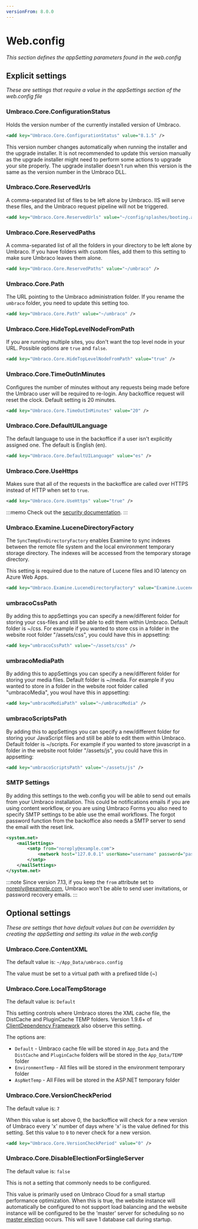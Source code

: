 ```yaml
---
versionFrom: 8.0.0
---
```


# Web.config

_This section defines the appSetting parameters found in the web.config_

## Explicit settings

_These are settings that require a value in the appSettings section of the web.config file_

### Umbraco.Core.ConfigurationStatus

Holds the version number of the currently installed version of Umbraco. 

```xml
<add key="Umbraco.Core.ConfigurationStatus" value="8.1.5" />
```

This version number changes automatically when running the installer and the upgrade installer. It is not recommended to update this version manually as the upgrade installer might need to perform some actions to upgrade your site properly. The upgrade installer doesn't run when this version is the same as the version number in the Umbraco DLL.

### Umbraco.Core.ReservedUrls

A comma-separated list of files to be left alone by Umbraco. IIS will serve these files, and the Umbraco request pipeline will not be triggered.

```xml
<add key="Umbraco.Core.ReservedUrls" value="~/config/splashes/booting.aspx,~/install/default.aspx,~/config/splashes/noNodes.aspx,~/VSEnterpriseHelper.axd" />
```

### Umbraco.Core.ReservedPaths

A comma-separated list of all the folders in your directory to be left alone by Umbraco. If you have folders with custom files, add them to this setting to make sure Umbraco leaves them alone.

```xml
<add key="Umbraco.Core.ReservedPaths" value="~/umbraco" />
```

### Umbraco.Core.Path

The URL pointing to the Umbraco administration folder. If you rename the `umbraco` folder, you need to update this setting too.

```xml
<add key="Umbraco.Core.Path" value="~/umbraco" />
```

### Umbraco.Core.HideTopLevelNodeFromPath

If you are running multiple sites, you don't want the top level node in your URL. Possible options are `true` and `false`.

```xml
<add key="Umbraco.Core.HideTopLevelNodeFromPath" value="true" />
```

### Umbraco.Core.TimeOutInMinutes

Configures the number of minutes without any requests being made before the Umbraco user will be required to re-login. Any backoffice request will reset the clock. Default setting is 20 minutes.

```xml
<add key="Umbraco.Core.TimeOutInMinutes" value="20" />
```

### Umbraco.Core.DefaultUILanguage

The default language to use in the backoffice if a user isn't explicitly assigned one. The default is English (en).

```xml
<add key="Umbraco.Core.DefaultUILanguage" value="es" />
```

### Umbraco.Core.UseHttps

Makes sure that all of the requests in the backoffice are called over HTTPS instead of HTTP when set to `true`.

```xml
<add key="Umbraco.Core.UseHttps" value="true" />
```

:::memo
Check out the [security documentation](../../security/use-https.md).
:::

### Umbraco.Examine.LuceneDirectoryFactory

The `SyncTempEnvDirectoryFactory` enables Examine to sync indexes between the remote file system and the local environment temporary storage directory. The indexes will be accessed from the temporary storage directory. 

This setting is required due to the nature of Lucene files and IO latency on Azure Web Apps.

```xml
<add key="Umbraco.Examine.LuceneDirectoryFactory" value="Examine.LuceneEngine.Directories.SyncTempEnvDirectoryFactory, Examine" />
```

### umbracoCssPath

By adding this to appSettings you can specify a new/different folder for storing your css-files and still be able to edit them within Umbraco. Default folder is ~/css.
For example if you wanted to store css in a folder in the website root folder "/assets/css", you could have this in appsetting:

```xml
<add key="umbracoCssPath" value="~/assets/css" />
```

### umbracoMediaPath

By adding this to appSettings you can specify a new/different folder for storing your media files. Default folder is ~/media.
For example if you wanted to store in a folder in the website root folder called "umbracoMedia", you woul have this in appsetting:

```xml
<add key="umbracoMediaPath" value="~/umbracoMedia" />
```

### umbracoScriptsPath

By adding this to appSettings you can specify a new/different folder for storing your JavaScript files and still be able to edit them within Umbraco. Default folder is ~/scripts.
For example if you wanted to store javascript in a folder in the website root folder "/assets/js", you could have this in appsetting:

```xml
<add key="umbracoScriptsPath" value="~/assets/js" />
```

### SMTP Settings

By adding this settings to the web.config you will be able to send out emails from your Umbraco installation. This could be notifications emails if you are using content workflow, or you are using Umbraco Forms you also need to specify SMTP settings to be able use the email workflows. The forgot password function from the backoffice also needs a SMTP server to send the email with the reset link.

```xml
<system.net>
    <mailSettings>
        <smtp from="noreply@example.com">
            <network host="127.0.0.1" userName="username" password="password" />
        </smtp>
    </mailSettings>
</system.net>
```

:::note
Since version 7.13, if you keep the `from` attribute set to noreply@example.com, Umbraco won't be able to send user invitations, or password recovery emails.
:::

## Optional settings

_These are settings that have default values but can be overridden by creating the appSetting and setting its value in the web.config_

### Umbraco.Core.ContentXML

The default value is: `~/App_Data/umbraco.config`

The value must be set to a virtual path with a prefixed tilde (~)

### Umbraco.Core.LocalTempStorage

The default value is: `Default`

This setting controls where Umbraco stores the XML cache file, the DistCache and PluginCache TEMP folders. Version 1.9.6+ of [ClientDependency Framework](https://github.com/Shazwazza/ClientDependency) also observe this setting.

The options are:

- `Default` - Umbraco cache file will be stored in `App_Data` and the `DistCache` and `PluginCache` folders will be stored in the `App_Data/TEMP` folder
- `EnvironmentTemp` - All files will be stored in the environment temporary folder
- `AspNetTemp` - All Files will be stored in the ASP.NET temporary folder

### Umbraco.Core.VersionCheckPeriod

The default value is: `7`

When this value is set above 0, the backoffice will check for a new version of Umbraco every 'x' number of days where 'x' is the value defined for this setting. Set this value to `0` to never check for a new version.

```xml
<add key="Umbraco.Core.VersionCheckPeriod" value="0" />
```

### Umbraco.Core.DisableElectionForSingleServer

The default value is: `false`

This is not a setting that commonly needs to be configured.

This value is primarily used on Umbraco Cloud for a small startup performance optimization. When this is true, the website instance will automatically be configured to not support load balancing and the website instance will be configured to be the 'master' server for scheduling so no [master election](https://our.umbraco.com/documentation/Getting-Started/Setup/Server-Setup/load-balancing/flexible#scheduling-and-master-election) occurs. This will save 1 database call during startup.
